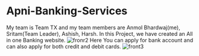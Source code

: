 # Apni-Banking-Services
My team is Team TX and my team members are Anmol Bhardwaj(me), Sritam(Team Leader), Ashish, Harsh.  In this Project, we have created an All in one Banking website.
![fronr2](https://user-images.githubusercontent.com/110226049/218303664-33d4788d-2e81-47b6-b525-60aefda357b9.png)
Here You can apply for bank account and can also apply for both credit and debit cards.
![front3](https://user-images.githubusercontent.com/110226049/218303914-7c7de13e-c973-41a1-a06d-ef36b532d2c8.png)
